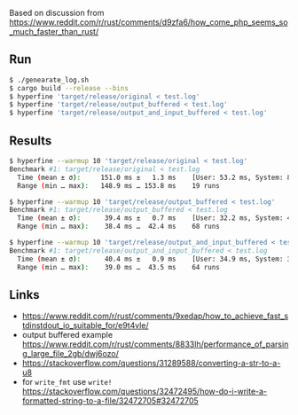 Based on discussion from https://www.reddit.com/r/rust/comments/d9zfa6/how_come_php_seems_so_much_faster_than_rust/


## Run

```bash
$ ./genearate_log.sh
$ cargo build --release --bins
$ hyperfine 'target/release/original < test.log'
$ hyperfine 'target/release/output_buffered < test.log'
$ hyperfine 'target/release/output_and_input_buffered < test.log'
```

## Results

``` bash
$ hyperfine --warmup 10 'target/release/original < test.log'
Benchmark #1: target/release/original < test.log
  Time (mean ± σ):     151.0 ms ±   1.3 ms    [User: 53.2 ms, System: 89.6 ms]
  Range (min … max):   148.9 ms … 153.8 ms    19 runs

$ hyperfine --warmup 10 'target/release/output_buffered < test.log'
Benchmark #1: target/release/output_buffered < test.log
  Time (mean ± σ):      39.4 ms ±   0.7 ms    [User: 32.2 ms, System: 4.1 ms]
  Range (min … max):    38.4 ms …  42.4 ms    68 runs

$ hyperfine --warmup 10 'target/release/output_and_input_buffered < test.log'
Benchmark #1: target/release/output_and_input_buffered < test.log
  Time (mean ± σ):      40.4 ms ±   0.9 ms    [User: 34.9 ms, System: 3.8 ms]
  Range (min … max):    39.0 ms …  43.5 ms    64 runs
```

## Links

- https://www.reddit.com/r/rust/comments/9xedap/how_to_achieve_fast_stdinstdout_io_suitable_for/e9t4vle/
- output buffered example https://www.reddit.com/r/rust/comments/8833lh/performance_of_parsing_large_file_2gb/dwj6ozo/
- https://stackoverflow.com/questions/31289588/converting-a-str-to-a-u8
- for `write_fmt` use `write!` https://stackoverflow.com/questions/32472495/how-do-i-write-a-formatted-string-to-a-file/32472705#32472705
